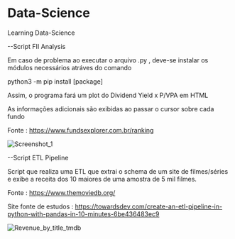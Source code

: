 # Data-Science
Learning Data-Science

--Script FII Analysis

Em caso de problema ao executar o arquivo .py , deve-se instalar os módulos necessários atráves do comando

python3 -m pip install [package]

Assim, o programa fará um plot do Dividend Yield x P/VPA em HTML

As informações adicionais são exibidas ao passar o cursor sobre cada fundo 

Fonte : https://www.fundsexplorer.com.br/ranking

![Screenshot_1](https://user-images.githubusercontent.com/48864868/88490047-01fe8b80-cf6f-11ea-89d9-01763f82d629.png)

--Script ETL Pipeline

Script que realiza uma ETL que extrai o schema de um site de filmes/séries e exibe a receita dos 10 maiores de uma amostra de 5 mil filmes.

Fonte : https://www.themoviedb.org/

Site fonte de estudos : https://towardsdev.com/create-an-etl-pipeline-in-python-with-pandas-in-10-minutes-6be436483ec9

![Revenue_by_title_tmdb](https://user-images.githubusercontent.com/48864868/152680672-f585e11a-6b09-4c10-bf3d-14c7627b3878.png)

